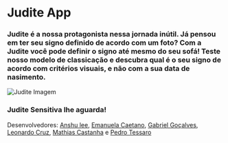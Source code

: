 # Judite App

### Judite é a nossa protagonista nessa jornada inútil. Já pensou em ter seu signo definido de acordo com um foto? Com a Judite você pode definir o signo até mesmo do seu sofá! Teste nosso modelo de classicação e descubra qual é o seu signo de acordo com critérios visuais, e não com a sua data de nasimento.

![Judite Imagem](https://github.com/EmanuelaCaetano/JuditeApp/blob/main/Judite/challenge4/star.gif)

### Judite Sensitiva lhe aguarda!

Desenvolvedores:
[Anshu lee](https://github.com/Anshushu000),
[Emanuela Caetano](https://github.com/EmanuelaCaetano),
[Gabriel Goçalves](https://github.com/gsgonca),
[Leonardo Cruz](https://github.com/LeonardoCruz7),
[Mathias Castanha](https://github.com/mathicastanha) e
[Pedro Tessaro](https://github.com/PedroTessaro)
